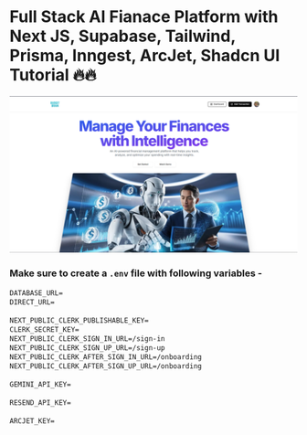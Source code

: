 # Full Stack AI Fianace Platform with Next JS, Supabase, Tailwind, Prisma, Inngest, ArcJet, Shadcn UI Tutorial 🔥🔥

<img width="1470" alt="Budget Brain Preview" src="./public/Readme.png">

### Make sure to create a `.env` file with following variables -

```
DATABASE_URL=
DIRECT_URL=

NEXT_PUBLIC_CLERK_PUBLISHABLE_KEY=
CLERK_SECRET_KEY=
NEXT_PUBLIC_CLERK_SIGN_IN_URL=/sign-in
NEXT_PUBLIC_CLERK_SIGN_UP_URL=/sign-up
NEXT_PUBLIC_CLERK_AFTER_SIGN_IN_URL=/onboarding
NEXT_PUBLIC_CLERK_AFTER_SIGN_UP_URL=/onboarding

GEMINI_API_KEY=

RESEND_API_KEY=

ARCJET_KEY=
```
